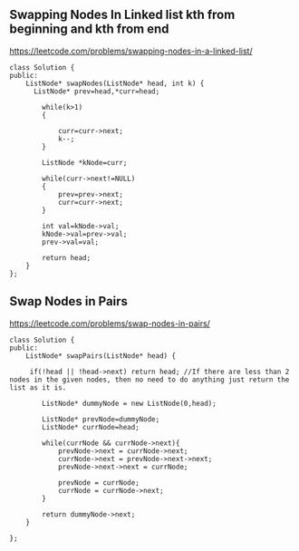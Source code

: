 ## Swapping Nodes In Linked list kth from beginning and kth from end 

https://leetcode.com/problems/swapping-nodes-in-a-linked-list/

```
class Solution {
public:
    ListNode* swapNodes(ListNode* head, int k) {
      ListNode* prev=head,*curr=head;
        
        while(k>1)
        {
            
            curr=curr->next;
            k--;
        }
       
        ListNode *kNode=curr;
        
        while(curr->next!=NULL)
        {
            prev=prev->next;
            curr=curr->next;
        }
        
        int val=kNode->val;
        kNode->val=prev->val;
        prev->val=val;
        
        return head;
    }
};
```

## Swap Nodes in Pairs

https://leetcode.com/problems/swap-nodes-in-pairs/

```
class Solution {
public:
    ListNode* swapPairs(ListNode* head) {
   
     if(!head || !head->next) return head; //If there are less than 2 nodes in the given nodes, then no need to do anything just return the list as it is.
		
        ListNode* dummyNode = new ListNode(0,head);
        
        ListNode* prevNode=dummyNode;
        ListNode* currNode=head;
        
        while(currNode && currNode->next){
            prevNode->next = currNode->next;
            currNode->next = prevNode->next->next;
            prevNode->next->next = currNode;
            
            prevNode = currNode;
            currNode = currNode->next;
        }
        
        return dummyNode->next;
    } 
    
};
```
